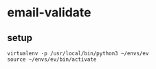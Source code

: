 # email-validate

## setup

```
virtualenv -p /usr/local/bin/python3 ~/envs/ev
source ~/envs/ev/bin/activate
```